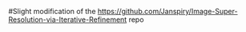 #Slight modification of the https://github.com/Janspiry/Image-Super-Resolution-via-Iterative-Refinement repo
